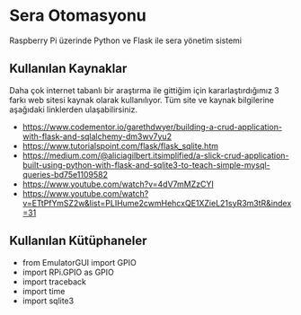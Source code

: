 # Sera Otomasyonu
Raspberry Pi üzerinde Python ve Flask ile sera yönetim sistemi

## Kullanılan Kaynaklar
Daha çok internet tabanlı bir araştırma ile gittiğim için kararlaştırdığımız 3 farkı web sitesi kaynak olarak kullanılıyor. Tüm site ve kaynak bilgilerine aşağıdaki linklerden ulaşabilirsiniz.
- https://www.codementor.io/garethdwyer/building-a-crud-application-with-flask-and-sqlalchemy-dm3wv7yu2
- https://www.tutorialspoint.com/flask/flask_sqlite.htm
- https://medium.com/@aliciagilbert.itsimplified/a-slick-crud-application-built-using-python-with-flask-and-sqlite3-to-teach-simple-mysql-queries-bd75e1109582
- https://www.youtube.com/watch?v=4dV7mMZzCYI
- https://www.youtube.com/watch?v=ETtPfYmSZ2w&list=PLIHume2cwmHehcxQE1XZieL21syR3m3tR&index=31
## Kullanılan Kütüphaneler
- from EmulatorGUI import GPIO
- import RPi.GPIO as GPIO
- import traceback
- import time
- import sqlite3
